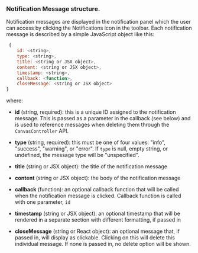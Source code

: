 ### Notification Message structure.

Notification messages are displayed in the notification panel which the user can access by clicking the Notifications icon in the toolbar. Each notification message is described by a simple JavaScript object like this:
```js
 {
    id: <string>,
    type: <string>,
    title: <string or JSX object>,
    content: <string or JSX object>,
    timestamp: <string>,
    callback: <function>,
    closeMessage: <string or JSX object>
}
```
where:
 * **id** (string, required): this is a unique ID assigned to the notification message. This is passed as a parameter in the callback (see below) and is used to reference messages when deleting them through the `CanvasController` API.

* **type** (string, required): this must be one of four values: "info", "success", "warning", or "error". If `type` is null, empty string, or undefined, the message type will be "unspecified".

* **title** (string or JSX object): the title of the notification message

* **content** (string or JSX object): the body of the notification message

* **callback** (function): an optional callback function that will be called when the notification message is clicked. Callback function is called with one parameter, `id`

* **timestamp** (string or JSX object): an optional timestamp that will be rendered in a separate section with different formatting, if passed in

* **closeMessage** (string or React object): an optional message that, if passed in, will display as clickable. Clicking on this will delete this individual message. If none is passed in, no delete option will be shown.


